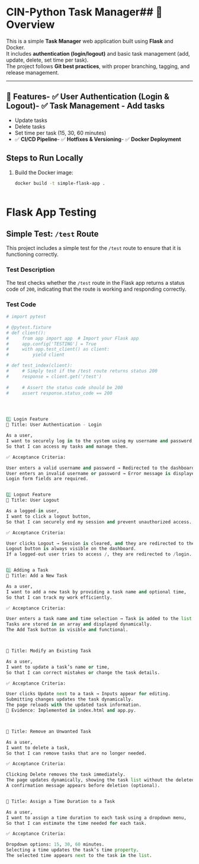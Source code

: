 # CIN-Python Task Manager## 📌 Overview
This is a simple **Task Manager** web application built using **Flask** and Docker.  
It includes **authentication (login/logout)** and basic task management (add, update, delete, set time per task).  
The project follows **Git best practices**, with proper branching, tagging, and release management.
 
---
 
## 🚀 Features- ✅ **User Authentication (Login & Logout)**- ✅ **Task Management**  - Add tasks
  - Update tasks
  - Delete tasks
  - Set time per task (15, 30, 60 minutes)
- ✅ **CI/CD Pipeline**- ✅ **Hotfixes & Versioning**- ✅ **Docker Deployment**

## Steps to Run Locally

1. Build the Docker image:
   ```bash
   docker build -t simple-flask-app .



# Flask App Testing

## Simple Test: `/test` Route

This project includes a simple test for the `/test` route to ensure that it is functioning correctly.

### Test Description

The test checks whether the `/test` route in the Flask app returns a status code of `200`, indicating that the route is working and responding correctly.

### Test Code

```python
# import pytest

# @pytest.fixture
# def client():
#     from app import app  # Import your Flask app
#     app.config['TESTING'] = True
#     with app.test_client() as client:
#         yield client

# def test_index(client):
#     # Simply test if the /test route returns status 200
#     response = client.get('/test')
    
#     # Assert the status code should be 200
#     assert response.status_code == 200




1️⃣ Login Feature
📌 Title: User Authentication - Login

As a user,
I want to securely log in to the system using my username and password,
So that I can access my tasks and manage them.

✅ Acceptance Criteria:

User enters a valid username and password → Redirected to the dashboard.
User enters an invalid username or password → Error message is displayed.
Login form fields are required.


2️⃣ Logout Feature
📌 Title: User Logout

As a logged-in user,
I want to click a logout button,
So that I can securely end my session and prevent unauthorized access.

✅ Acceptance Criteria:

User clicks Logout → Session is cleared, and they are redirected to the login page.
Logout button is always visible on the dashboard.
If a logged-out user tries to access /, they are redirected to /login.


3️⃣ Adding a Task
📌 Title: Add a New Task

As a user,
I want to add a new task by providing a task name and optional time,
So that I can track my work efficiently.

✅ Acceptance Criteria:

User enters a task name and time selection → Task is added to the list.
Tasks are stored in an array and displayed dynamically.
The Add Task button is visible and functional.



📌 Title: Modify an Existing Task

As a user,
I want to update a task’s name or time,
So that I can correct mistakes or change the task details.

✅ Acceptance Criteria:

User clicks Update next to a task → Inputs appear for editing.
Submitting changes updates the task dynamically.
The page reloads with the updated task information.
📌 Evidence: Implemented in index.html and app.py.



📌 Title: Remove an Unwanted Task

As a user,
I want to delete a task,
So that I can remove tasks that are no longer needed.

✅ Acceptance Criteria:

Clicking Delete removes the task immediately.
The page updates dynamically, showing the task list without the deleted item.
A confirmation message appears before deletion (optional).


📌 Title: Assign a Time Duration to a Task

As a user,
I want to assign a time duration to each task using a dropdown menu,
So that I can estimate the time needed for each task.

✅ Acceptance Criteria:

Dropdown options: 15, 30, 60 minutes.
Selecting a time updates the task’s time property.
The selected time appears next to the task in the list.
